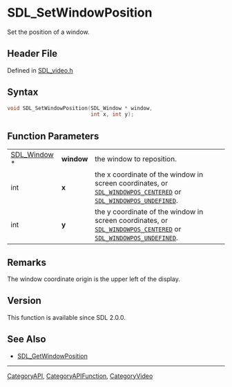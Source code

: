 # SDL_SetWindowPosition

Set the position of a window.

## Header File

Defined in [SDL_video.h](https://github.com/libsdl-org/SDL/blob/SDL2/include/SDL_video.h)

## Syntax

```c
void SDL_SetWindowPosition(SDL_Window * window,
                           int x, int y);
```

## Function Parameters

|                            |            |                                                                                                                                                                      |
| -------------------------- | ---------- | -------------------------------------------------------------------------------------------------------------------------------------------------------------------- |
| [SDL_Window](SDL_Window) * | **window** | the window to reposition.                                                                                                                                            |
| int                        | **x**      | the x coordinate of the window in screen coordinates, or [`SDL_WINDOWPOS_CENTERED`](SDL_WINDOWPOS_CENTERED) or [`SDL_WINDOWPOS_UNDEFINED`](SDL_WINDOWPOS_UNDEFINED). |
| int                        | **y**      | the y coordinate of the window in screen coordinates, or [`SDL_WINDOWPOS_CENTERED`](SDL_WINDOWPOS_CENTERED) or [`SDL_WINDOWPOS_UNDEFINED`](SDL_WINDOWPOS_UNDEFINED). |

## Remarks

The window coordinate origin is the upper left of the display.

## Version

This function is available since SDL 2.0.0.

## See Also

- [SDL_GetWindowPosition](SDL_GetWindowPosition)






----
[CategoryAPI](CategoryAPI), [CategoryAPIFunction](CategoryAPIFunction), [CategoryVideo](CategoryVideo)

